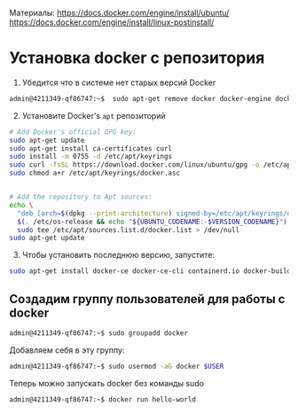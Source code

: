 Материалы:
https://docs.docker.com/engine/install/ubuntu/
https://docs.docker.com/engine/install/linux-postinstall/
# Установка docker с репозитория
1. Убедится что в системе нет старых версий Docker
```bash
admin@4211349-qf86747:~$  sudo apt-get remove docker docker-engine docker.io containerd runc
```
2. Установите Docker's `apt` репозиторий
```bash
# Add Docker's official GPG key:
sudo apt-get update
sudo apt-get install ca-certificates curl
sudo install -m 0755 -d /etc/apt/keyrings
sudo curl -fsSL https://download.docker.com/linux/ubuntu/gpg -o /etc/apt/keyrings/docker.asc
sudo chmod a+r /etc/apt/keyrings/docker.asc


# Add the repository to Apt sources:
echo \
  "deb [arch=$(dpkg --print-architecture) signed-by=/etc/apt/keyrings/docker.asc] https://download.docker.com/linux/ubuntu \
  $(. /etc/os-release && echo "${UBUNTU_CODENAME:-$VERSION_CODENAME}") stable" | \
  sudo tee /etc/apt/sources.list.d/docker.list > /dev/null
sudo apt-get update
```
3. Чтобы установить последнюю версию, запустите:
```bash
sudo apt-get install docker-ce docker-ce-cli containerd.io docker-buildx-plugin docker-compose-plugin
```

## Создадим группу пользователей для работы с docker
```bash
admin@4211349-qf86747:~$ sudo groupadd docker
```
Добавляем себя в эту группу:
```bash
admin@4211349-qf86747:~$ sudo usermod -aG docker $USER
```
Теперь можно запускать docker без команды sudo
```bash
admin@4211349-qf86747:~$ docker run hello-world
```











